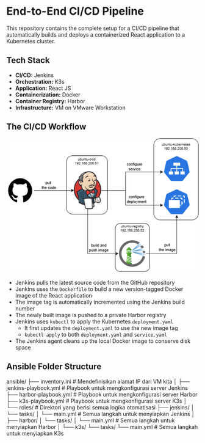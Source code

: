 # End-to-End CI/CD Pipeline

This repository contains the complete setup for a CI/CD pipeline that automatically builds and deploys a containerized React application to a Kubernetes cluster. 


## Tech Stack

* **CI/CD:** Jenkins
* **Orchestration:** K3s
* **Application:** React JS
* **Containerization:** Docker
* **Container Registry:** Harbor
* **Infrastructure:** VM on VMware Workstation


## The CI/CD Workflow

![Architecture Diagram](public/diagram.png)

* Jenkins pulls the latest source code from the GitHub repository
* Jenkins uses the `Dockerfile` to build a new version-tagged Docker image of the React application 
* The image tag is automatically incremented using the Jenkins build number
* The newly built image is pushed to a private Harbor registry
* Jenkins uses `kubectl` to apply the Kubernetes `deployment.yaml`
  * It first updates the `deployment.yaml` to use the new image tag
  * `kubectl apply` to both `deployment.yaml` and `service.yaml`
* The Jenkins agent cleans up the local Docker image to conserve disk space


## Ansible Folder Structure
ansible/ 
├── inventory.ini # Mendefinisikan alamat IP dari VM kita │ ├── jenkins-playbook.yml # Playbook untuk mengkonfigurasi server Jenkins ├── harbor-playbook.yml # Playbook untuk mengkonfigurasi server Harbor ├── k3s-playbook.yml # Playbook untuk mengkonfigurasi server K3s │ └── roles/ # Direktori yang berisi semua logika otomatisasi ├── jenkins/ │ └── tasks/ │ └── main.yml # Semua langkah untuk menyiapkan Jenkins │ ├── harbor/ │ └── tasks/ │ └── main.yml # Semua langkah untuk menyiapkan Harbor │ └── k3s/ └── tasks/ └── main.yml # Semua langkah untuk menyiapkan K3s

<!-- ## How to Run This Project

1.  **Prerequisites:**
    * Three Ubuntu Server VMs (for Jenkins, Harbor, and K3s).
    * Jenkins, Docker, Harbor, and K3s installed and configured.
2.  **Configuration:**
    * Store your Harbor and K3s credentials securely in the Jenkins Credentials Manager.
    * Update the repository URL in the Jenkins job configuration.
3.  **Run:**
    * Trigger the pipeline manually or by pushing a change to the GitHub repository. -->